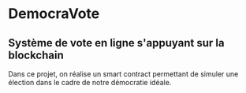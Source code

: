 # DemocraVote

## Système de vote en ligne s'appuyant sur la blockchain

Dans ce projet, on réalise un smart contract permettant de simuler une élection dans le cadre de notre démocratie idéale.